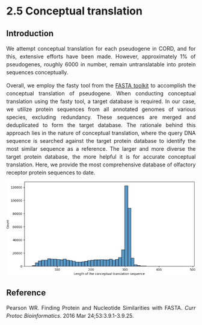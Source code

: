 # 2.5 Conceptual translation

## Introduction

<p style="text-align:justify; line-height: 1.5;">
    We attempt conceptual translation for each pseudogene in CORD, and for this, extensive efforts have been made. However, approximately 1% of pseudogenes, roughly 6000 in number, remain untranslatable into protein sequences conceptually.
</p>
<p style="text-align:justify; line-height: 1.5;">
    Overall, we employ the fasty tool from the <a target="_blank" href="https://fasta.bioch.virginia.edu/fasta/fasta_list.html">FASTA toolkit</a> to accomplish the conceptual translation of pseudogene. When conducting conceptual translation using the fasty tool, a target database is required. In our case, we utilize protein sequences from all annotated genomes of various species, excluding redundancy. These sequences are merged and deduplicated to form the target database. The rationale behind this approach lies in the nature of conceptual translation, where the query DNA sequence is searched against the target protein database to identify the most similar sequence as a reference. The larger and more diverse the target protein database, the more helpful it is for accurate conceptual translation. Here, we provide the most comprehensive database of olfactory receptor protein sequences to date.
</p>
<div style="text-align:center;">
    <img src="../data/2-figures/2-DataIntroduction/2.5.1-Conceptual_translation_sequence_length_distribution.webp" alt="2.5.1-Conceptual_translation_sequence_length_distribution" needTransformUrl="true" />
</div>


## Reference

<p style="text-align:justify; line-height: 1.5;">
    Pearson WR. Finding Protein and Nucleotide Similarities with FASTA. <i>Curr Protoc Bioinformatics</i>. 2016 Mar 24;53:3.9.1-3.9.25.
</p>
